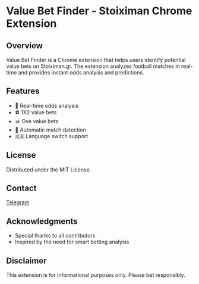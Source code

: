 # Value Bet Finder - Stoiximan Chrome Extension



## Overview
Value Bet Finder is a Chrome extension that helps users identify potential value bets on Stoiximan.gr. The extension analyzes football matches in real-time and provides instant odds analysis and predictions.

## Features
- 🎯 Real-time odds analysis
- ⚽ 1X2 value bets
- 📊 Ove value bets
- 🔄 Automatic match detection
- 🇬🇧 Language switch support

## License
Distributed under the MIT License.

## Contact
[Telegram](https://t.me/LiveOddsAndAlerts "Telegram")


## Acknowledgments
- Special thanks to all contributors
- Inspired by the need for smart betting analysis

## Disclaimer
This extension is for informational purposes only. Please bet responsibly.
